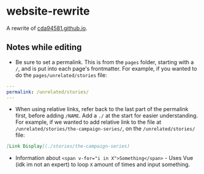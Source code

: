 # website-rewrite
A rewrite of [cda94581.github.io](https://cda94581.github.io).

## Notes while editing
- Be sure to set a permalink. This is from the `pages` folder, starting with a `/`, and is put into each page's frontmatter. For example, if you wanted to do the `pages/unrelated/stories` file:
```yml
---
permalink: /unrelated/stories/
---
```
- When using relative links, refer back to the last part of the permalink first, before adding `/NAME`. Add a `./` at the start for easier understanding. For example, if we wanted to add relative link to the file at `/unrelated/stories/the-campaign-series/`, on the `/unrelated/stories/` file:
```md
[Link Display](./stories/the-campaign-series)
```
- Information about `<span v-for="i in X">Something</span>` - Uses Vue (idk im not an expert) to loop `X` amount of times and input something.